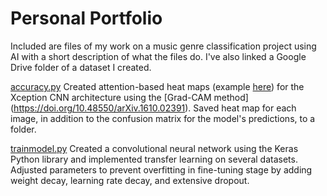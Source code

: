 # Personal Portfolio
Included are files of my work on a music genre classification project using AI with a short description of what the files do. I've also linked a Google Drive folder of a dataset I created.

[accuracy.py](https://github.com/allybush/PersonalPortfolio/blob/d9b7617b56fa4054e46f392dd90658e0784af300/accuracy.py) Created attention-based heat maps (example [here](https://drive.google.com/file/d/1fqt1eQlRrsc5l8lG_roOdWqL6XbJzIry/view?usp=sharing)) for the Xception CNN architecture using the [Grad-CAM method] (https://doi.org/10.48550/arXiv.1610.02391). Saved heat map for each image, in addition to the confusion matrix for the model's predictions, to a folder.  

[trainmodel.py](https://github.com/allybush/PersonalPortfolio/blob/d9b7617b56fa4054e46f392dd90658e0784af300/trainmodel.py) Created a convolutional neural network using the Keras Python library and implemented transfer learning on several datasets. Adjusted parameters to prevent overfitting in fine-tuning stage by adding weight decay, learning rate decay, and extensive dropout.
